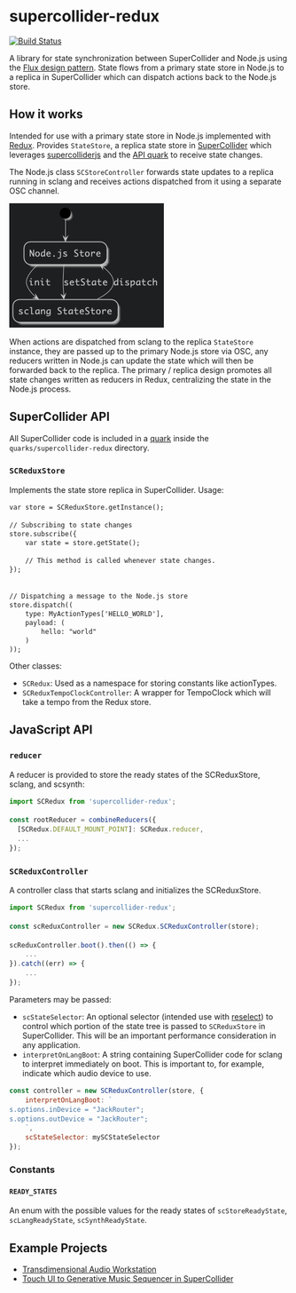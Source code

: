 # supercollider-redux

[![Build Status](https://travis-ci.com/colinsullivan/supercollider-redux.svg?branch=master)](https://travis-ci.com/colinsullivan/supercollider-redux)

A library for state synchronization between SuperCollider and Node.js using the [Flux design pattern](https://facebook.github.io/flux/docs/in-depth-overview/).  State flows from a primary state store in Node.js to a replica in SuperCollider which can dispatch actions back to the Node.js store.

## How it works
Intended for use with a primary state store in Node.js implemented with [Redux](http://redux.js.org/).  Provides `StateStore`, a replica state store in [SuperCollider](http://supercollider.github.io/) which leverages [supercolliderjs](https://github.com/crucialfelix/supercolliderjs) and the [API quark](https://github.com/supercollider-quarks/API) to receive state changes.

The Node.js class `SCStoreController` forwards state updates to a replica running in sclang and receives actions dispatched from it using a separate OSC channel.

![Basic state flow](docs/flow.png "Basic state flow")

When actions are dispatched from sclang to the replica `StateStore` instance, they are passed up to the primary Node.js store via OSC, any reducers written in Node.js can update the state which will then be forwarded back to the replica.  The primary / replica design promotes all state changes written as reducers in Redux, centralizing the state in the Node.js process.

## SuperCollider API
All SuperCollider code is included in a [quark](http://doc.sccode.org/Guides/UsingQuarks.html) inside the `quarks/supercollider-redux` directory.

### `SCReduxStore`
Implements the state store replica in SuperCollider.  Usage:

```supercollider
var store = SCReduxStore.getInstance();

// Subscribing to state changes
store.subscribe({
    var state = store.getState();

    // This method is called whenever state changes.
});


// Dispatching a message to the Node.js store
store.dispatch((
    type: MyActionTypes['HELLO_WORLD'],
    payload: (
        hello: "world"
    )
));
```

Other classes:
* `SCRedux`: Used as a namespace for storing constants like actionTypes.
* `SCReduxTempoClockController`: A wrapper for TempoClock which will take a tempo from the Redux store.

## JavaScript API
### `reducer`
A reducer is provided to store the ready states of the SCReduxStore, sclang, and scsynth:

```javascript
import SCRedux from 'supercollider-redux';

const rootReducer = combineReducers({
  [SCRedux.DEFAULT_MOUNT_POINT]: SCRedux.reducer,
  ...
});
```

### `SCReduxController`
A controller class that starts sclang and initializes the SCReduxStore.

```javascript
import SCRedux from 'supercollider-redux';

const scReduxController = new SCRedux.SCReduxController(store);

scReduxController.boot().then(() => {
    ...
}).catch((err) => {
    ...
});
```

Parameters may be passed:

* `scStateSelector`: An optional selector (intended use with [reselect](https://github.com/reduxjs/reselect)) to control which portion of the state tree is passed to `SCReduxStore` in SuperCollider.  This will be an important performance consideration in any application.
* `interpretOnLangBoot`: A string containing SuperCollider code for sclang to interpret immediately on boot.  This is important to, for example, indicate which audio device to use.

```javascript
const controller = new SCReduxController(store, {
    interpretOnLangBoot: `
s.options.inDevice = "JackRouter";
s.options.outDevice = "JackRouter";
    `,
    scStateSelector: mySCStateSelector
});
```

### Constants
#### `READY_STATES`
An enum with the possible values for the ready states of `scStoreReadyState`, `scLangReadyState`, `scSynthReadyState`.


## Example Projects
* [Transdimensional Audio Workstation](https://colin-sullivan.net/main/2016/transdimensional-audio-workstation/)
* [Touch UI to Generative Music Sequencer in SuperCollider](https://colin-sullivan.net/main/2019/performance-environment/)
